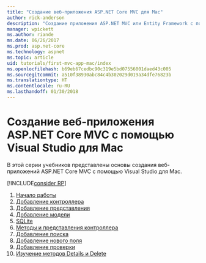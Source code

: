 ```yaml
---
title: "Создание веб-приложения ASP.NET Core MVC для Mac"
author: rick-anderson
description: "Создание приложения ASP.NET MVC или Entity Framework с помощью Visual Studio для Mac"
manager: wpickett
ms.author: riande
ms.date: 06/26/2017
ms.prod: asp.net-core
ms.technology: aspnet
ms.topic: article
uid: tutorials/first-mvc-app-mac/index
ms.openlocfilehash: b69eb67cedbc90c319e5bd07556001daed43c005
ms.sourcegitcommit: a510f38930abc84c4b302029d019a34dfe76823b
ms.translationtype: HT
ms.contentlocale: ru-RU
ms.lasthandoff: 01/30/2018
---
```

# <a name="create-a-web-app-with-aspnet-core-mvc-using-visual-studio-for-mac"></a>Создание веб-приложения ASP.NET Core MVC с помощью Visual Studio для Mac

В этой серии учебников представлены основы создания веб-приложений ASP.NET Core MVC с помощью Visual Studio для Mac. 

[!INCLUDE[consider RP](../../includes/razor.md)]

1. [Начало работы](start-mvc.md)
1. [Добавление контроллера](adding-controller.md)
1. [Добавление представления](adding-view.md)
1. [Добавление модели](adding-model.md)
1. [SQLite](working-with-sql.md)
1. [Методы и представления контроллера](controller-methods-views.md)
1. [Добавление поиска](search.md)
1. [Добавление нового поля](new-field.md)
1. [Добавление проверки](validation.md)
1. [Изучение методов Details и Delete](xref:tutorials/first-mvc-app/details)
